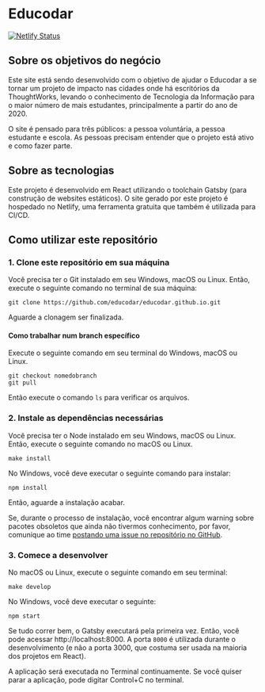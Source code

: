 # Educodar

[![Netlify Status](https://api.netlify.com/api/v1/badges/c9a59a91-8853-4246-944b-a5d9ec66c2c7/deploy-status)](https://app.netlify.com/sites/educodar/deploys)

## Sobre os objetivos do negócio

Este site está sendo desenvolvido com o objetivo de ajudar o Educodar a se tornar um projeto de impacto nas cidades onde há escritórios da ThoughtWorks,
levando o conhecimento de Tecnologia da Informação para o maior número de mais estudantes, principalmente a partir do ano de 2020.

O site é pensado para três públicos: a pessoa voluntária, a pessoa estudante e escola.
As pessoas precisam entender que o projeto está ativo e como fazer parte.

## Sobre as tecnologias

Este projeto é desenvolvido em React utilizando o toolchain Gatsby (para construção de websites estáticos).
O site gerado por este projeto é hospedado no Netlify, uma ferramenta gratuita que também é utilizada para CI/CD.

## Como utilizar este repositório

### 1. Clone este repositório em sua máquina

Você precisa ter o Git instalado em seu Windows, macOS ou Linux.
Então, execute o seguinte comando no terminal de sua máquina:

```shell
git clone https://github.com/educodar/educodar.github.io.git
```

Aguarde a clonagem ser finalizada.

#### Como trabalhar num branch específico

Execute o seguinte comando em seu terminal do Windows, macOS ou Linux.

```shell
git checkout nomedobranch
git pull
```

Então execute o comando `ls` para verificar os arquivos.

### 2. Instale as dependências necessárias

Você precisa ter o Node instalado em seu Windows, macOS ou Linux.
Então, execute o seguinte comando no macOS ou Linux.

```shell
make install
```

No Windows, você deve executar o seguinte comando para instalar:

```shell
npm install
```

Então, aguarde a instalação acabar.

Se, durante o processo de instalação, você encontrar algum warning sobre pacotes obsoletos que ainda não tivermos conhecimento, por favor, comunique ao time [postando uma issue no repositório no GitHub](https://github.com/educodar/educodar.github.io/issues).

### 3. Comece a desenvolver

No macOS ou Linux, execute o seguinte comando em seu terminal:

```shell
make develop
```

No Windows, você deve executar o seguinte:

```shell
npm start
```

Se tudo correr bem, o Gatsby executará pela primeira vez. Então, você pode acessar http://localhost:8000.
A porta `8000` é utilizada durante o desenvolvimento (e não a porta 3000, que costuma ser usada na maioria dos projetos em React).

A aplicação será executada no Terminal continuamente. Se você quiser parar a aplicação, pode digitar Control+C no terminal.

